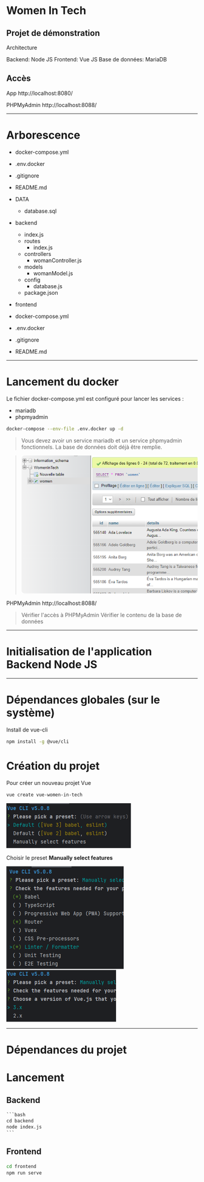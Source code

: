 # Women In Tech

## Projet de démonstration

Architecture

Backend: Node JS
Frontend: Vue JS
Base de données: MariaDB

## Accès

App
http://localhost:8080/

PHPMyAdmin
http://localhost:8088/

---

# Arborescence

- docker-compose.yml
- .env.docker
- .gitignore
- README.md
- DATA
  - database.sql
- backend
    - index.js
    - routes
        - index.js
    - controllers
        - womanController.js
    - models
        - womanModel.js
    - config
        - database.js
    - package.json

- frontend
- docker-compose.yml
- .env.docker
- .gitignore
- README.md

---

# Lancement du docker

Le fichier docker-compose.yml est configuré pour lancer les services :
- mariadb
- phpmyadmin

```bash
docker-compose --env-file .env.docker up -d
```

> Vous devez avoir un service mariadb et un service phpmyadmin fonctionnels.
> La base de données doit déjà être remplie.

> ![](readme_docs/f7b5a7c8.png)


PHPMyAdmin
http://localhost:8088/

> Vérifier l'accès à PHPMyAdmin
> Vérifier le contenu de la base de données

---

# Initialisation de l'application Backend Node JS



---


# Dépendances globales (sur le système)

Install de vue-cli
```bash
npm install -g @vue/cli
```

# Création du projet

Pour créer un nouveau projet Vue
```bash
vue create vue-women-in-tech
```

![](readme_docs/13220f53.png)

Choisir le preset **Manually select features**

![](readme_docs/5a0e01d1.png)
![](readme_docs/d804d3f3.png)

---

# Dépendances du projet

# Lancement

## Backend

    ```bash
    cd backend
    node index.js
    ```

## Frontend

```bash
cd frontend
npm run serve
```

